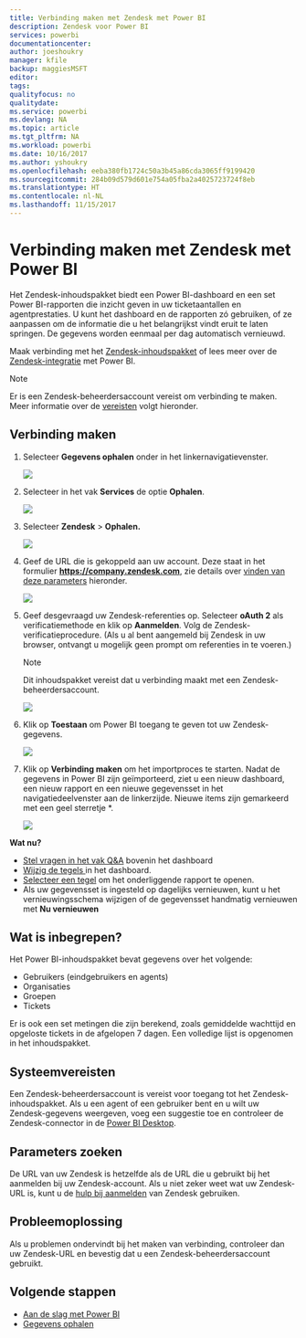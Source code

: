 ```yaml
---
title: Verbinding maken met Zendesk met Power BI
description: Zendesk voor Power BI
services: powerbi
documentationcenter: 
author: joeshoukry
manager: kfile
backup: maggiesMSFT
editor: 
tags: 
qualityfocus: no
qualitydate: 
ms.service: powerbi
ms.devlang: NA
ms.topic: article
ms.tgt_pltfrm: NA
ms.workload: powerbi
ms.date: 10/16/2017
ms.author: yshoukry
ms.openlocfilehash: eeba380fb1724c50a3b45a86cda3065ff9199420
ms.sourcegitcommit: 284b09d579d601e754a05fba2a4025723724f8eb
ms.translationtype: HT
ms.contentlocale: nl-NL
ms.lasthandoff: 11/15/2017
---
```

# <a name="connect-to-zendesk-with-power-bi"></a>Verbinding maken met Zendesk met Power BI
Het Zendesk-inhoudspakket biedt een Power BI-dashboard en een set Power BI-rapporten die inzicht geven in uw ticketaantallen en agentprestaties. U kunt het dashboard en de rapporten zó gebruiken, of ze aanpassen om de informatie die u het belangrijkst vindt eruit te laten springen.  De gegevens worden eenmaal per dag automatisch vernieuwd. 

Maak verbinding met het [Zendesk-inhoudspakket](https://app.powerbi.com/getdata/services/zendesk) of lees meer over de [Zendesk-integratie](https://powerbi.microsoft.com/integrations/zendesk) met Power BI.

>[!NOTE]
>Er is een Zendesk-beheerdersaccount vereist om verbinding te maken. Meer informatie over de [vereisten](#Requirements) volgt hieronder.

## <a name="how-to-connect"></a>Verbinding maken
1. Selecteer **Gegevens ophalen** onder in het linkernavigatievenster.
   
   ![](media/service-connect-to-zendesk/pbi_getdata.png)
2. Selecteer in het vak **Services** de optie **Ophalen**.
   
   ![](media/service-connect-to-zendesk/pbi_getservices.png) 
3. Selecteer **Zendesk** \> **Ophalen.**
   
   ![](media/service-connect-to-zendesk/zendesk.png)
4. Geef de URL die is gekoppeld aan uw account. Deze staat in het formulier **https://company.zendesk.com**, zie details over [vinden van deze parameters](#FindingParams) hieronder.
   
   ![](media/service-connect-to-zendesk/pbi_zendeskconnect.png)
5. Geef desgevraagd uw Zendesk-referenties op.  Selecteer **oAuth 2** als verificatiemethode en klik op **Aanmelden**. Volg de Zendesk-verificatieprocedure. (Als u al bent aangemeld bij Zendesk in uw browser, ontvangt u mogelijk geen prompt om referenties in te voeren.)
   
   > [!NOTE]
   > Dit inhoudspakket vereist dat u verbinding maakt met een Zendesk-beheerdersaccount. 
   > 
   > 
   
   ![](media/service-connect-to-zendesk/pbi_zendesksignin.png)
6. Klik op **Toestaan** om Power BI toegang te geven tot uw Zendesk-gegevens.
   
   ![](media/service-connect-to-zendesk/zendesk2.jpg)
7. Klik op **Verbinding maken** om het importproces te starten. Nadat de gegevens in Power BI zijn geïmporteerd, ziet u een nieuw dashboard, een nieuw rapport en een nieuwe gegevensset in het navigatiedeelvenster aan de linkerzijde. Nieuwe items zijn gemarkeerd met een geel sterretje \*.
   
   ![](media/service-connect-to-zendesk/pbi_zendeskdash.png)

**Wat nu?**

* [Stel vragen in het vak Q&A](service-q-and-a.md) bovenin het dashboard
* [Wijzig de tegels ](service-dashboard-edit-tile.md) in het dashboard.
* [Selecteer een tegel](service-dashboard-tiles.md) om het onderliggende rapport te openen.
* Als uw gegevensset is ingesteld op dagelijks vernieuwen, kunt u het vernieuwingsschema wijzigen of de gegevensset handmatig vernieuwen met **Nu vernieuwen**

## <a name="whats-included"></a>Wat is inbegrepen?
Het Power BI-inhoudspakket bevat gegevens over het volgende:  

* Gebruikers (eindgebruikers en agents)  
* Organisaties  
* Groepen  
* Tickets  

Er is ook een set metingen die zijn berekend, zoals gemiddelde wachttijd en opgeloste tickets in de afgelopen 7 dagen. Een volledige lijst is opgenomen in het inhoudspakket.

<a name="Requirements"></a>

## <a name="system-requirements"></a>Systeemvereisten
Een Zendesk-beheerdersaccount is vereist voor toegang tot het Zendesk-inhoudspakket. Als u een agent of een gebruiker bent en u wilt uw Zendesk-gegevens weergeven, voeg een suggestie toe en controleer de Zendesk-connector in de [Power BI Desktop](desktop-connect-to-data.md).

<a name="FindingParams"></a>

## <a name="finding-parameters"></a>Parameters zoeken
De URL van uw Zendesk is hetzelfde als de URL die u gebruikt bij het aanmelden bij uw Zendesk-account. Als u niet zeker weet wat uw Zendesk-URL is, kunt u de [hulp bij aanmelden](https://www.zendesk.com/login/) van Zendesk gebruiken.

## <a name="troubleshooting"></a>Probleemoplossing
Als u problemen ondervindt bij het maken van verbinding, controleer dan uw Zendesk-URL en bevestig dat u een Zendesk-beheerdersaccount gebruikt.

## <a name="next-steps"></a>Volgende stappen
* [Aan de slag met Power BI](service-get-started.md)
* [Gegevens ophalen](service-get-data.md)

